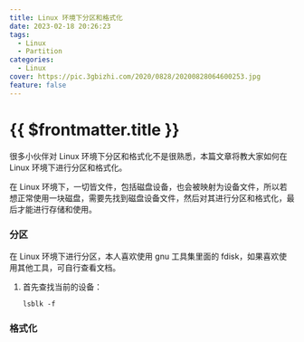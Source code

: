 ```yaml
---
title: Linux 环境下分区和格式化
date: 2023-02-18 20:26:23
tags:
  - Linux
  - Partition
categories:
  - Linux
cover: https://pic.3gbizhi.com/2020/0828/20200828064600253.jpg
feature: false
---
```

# {{ $frontmatter.title }}

很多小伙伴对 Linux 环境下分区和格式化不是很熟悉，本篇文章将教大家如何在 Linux 环境下进行分区和格式化。

在 Linux 环境下，一切皆文件，包括磁盘设备，也会被映射为设备文件，所以若想正常使用一块磁盘，需要先找到磁盘设备文件，然后对其进行分区和格式化，最后才能进行存储和使用。

### 分区

在 Linux 环境下进行分区，本人喜欢使用 gnu 工具集里面的 fdisk，如果喜欢使用其他工具，可自行查看文档。

1. 首先查找当前的设备：

   ```shell
   lsblk -f
   ```

### 格式化
